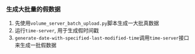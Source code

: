### 生成大批量的假数据

1. 先使用``volume_server_batch_upload.py``脚本生成一大批真数据
2. 运行``time-server``, 用于生成假时间戳
3. ``generate-date-with-specified-last-modified-time``调用``time-server``接口来生成一批假数据

